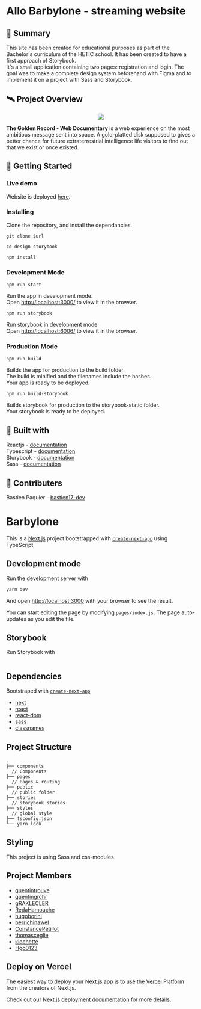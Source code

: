 # Allo Barbylone - streaming website

## 📖 Summary

This site has been created for educational purposes as part of the Bachelor's curriculum of the HETIC school. It has been created to have a first approach of Storybook.\
It's a small application containing two pages: registration and login. The goal was to make a complete design system beforehand with Figma and to implement it on a project with Sass and Storybook.

## 🛰️ Project Overview
<p align="center">
  <img src="screenshot.gif">
</p>

**The Golden Record - Web Documentary** is a web experience on the most ambitious message sent into space. A gold-platted disk supposed to gives a better chance for future extraterrestrial intelligence life visitors to find out that we exist or once existed.

## 🚀 Getting Started

### Live demo

Website is deployed [here](https://allo-barbylone.vercel.app/).

### Installing

Clone the repository, and install the dependancies.

```
git clone $url
```

```
cd design-storybook
```

```
npm install
```

### Development Mode

```
npm run start
```

Run the app in development mode.\
Open [http://localhost:3000/](http://localhost:3000/) to view it in the browser.

```
npm run storybook
```

Run storybook in development mode.\
Open [http://localhost:6006/](http://localhost:6006/) to view it in the browser.

### Production Mode

```
npm run build
```

Builds the app for production to the build folder.\
The build is minified and the filenames include the hashes.\
Your app is ready to be deployed.

```
npm run build-storybook
```

Builds storybook for production to the storybook-static folder.\
Your storybook is ready to be deployed.

## 🔨 Built with

Reactjs - [documentation](https://reactjs.org/)  
Typescript - [documentation](https://www.typescriptlang.org/docs/)  
Storybook - [documentation](https://storybook.js.org/docs/react/get-started/introduction)  
Sass - [documentation](https://sass-lang.com/documentation/)  

## 👥 Contributers

Bastien Paquier - [bastien17-dev](https://github.com/bastien17-dev)  











# Barbylone

This is a [Next.js](https://nextjs.org/) project bootstrapped with [`create-next-app`](https://github.com/vercel/next.js/tree/canary/packages/create-next-app) using TypeScript

## Development mode

Run the development server with

```bash
yarn dev
```

And open [http://localhost:3000](http://localhost:3000) with your browser to see the result.

You can start editing the page by modifying `pages/index.js`. The page auto-updates as you edit the file.

## Storybook

Run Storybook with

```

```

## Dependencies

Bootstraped with [`create-next-app`](https://github.com/vercel/next.js/tree/canary/packages/create-next-app)

- [next](https://nextjs.org/)
- [react](https://fr.reactjs.org/)
- [react-dom](https://www.npmjs.com/package/react-dom)
- [sass](https://www.npmjs.com/package/sass)
- [classnames](https://www.npmjs.com/package/classnames)

## Project Structure

```
.
├── components
  // Components
├── pages
  // Pages & routing
├── public
  // public folder
├── stories
  // storybook stories
├── styles
  // global style
├── tsconfig.json
└── yarn.lock
```

## Styling

This project is using Sass and css-modules

## Project Members

- [quentintrouve](https://github.com/quentintrouve)
- [quentingrchr](https://github.com/quentingrchr)
- [gRAKLECLER](https://github.com/gRAKLECLER)
- [RedaHamouche](https://github.com/RedaHamouche)
- [hugoborini](https://github.com/hugoborini)
- [berrichinawel](https://github.com/berrichinawel)
- [ConstancePetillot](https://github.com/ConstancePetillot)
- [thomasceglie](https://github.com/thomasceglie)
- [klochette](https://github.com/klochette)
- [Hgo0123](https://github.com/Hgo0123)

## Deploy on Vercel

The easiest way to deploy your Next.js app is to use the [Vercel Platform](https://vercel.com/import?utm_medium=default-template&filter=next.js&utm_source=create-next-app&utm_campaign=create-next-app-readme) from the creators of Next.js.

Check out our [Next.js deployment documentation](https://nextjs.org/docs/deployment) for more details.

